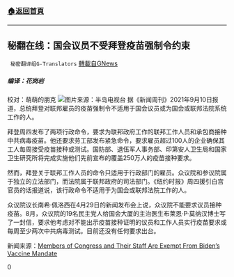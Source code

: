 ###  [:house:返回首頁](https://github.com/ourhimalayas/txt)
---


## 秘翻在线：国会议员不受拜登疫苗强制令约束
` 秘密翻译组G-Translators` [轉載自GNews](https://gnews.org/zh-hans/1525079/)

##### 编译：花岗岩
校对：萌萌的朋克
![](https://assets.gnews.org/wp-content/uploads/2021/09/4-12.jpg)图片来源：半岛电视台
据《新闻周刊》2021年9月10日报道，总统拜登对联邦雇员的疫苗强制令不适用于国会议员或为国会或联邦法院系统工作的人。

拜登周四发布了两项行政命令，要求为联邦政府工作的联邦工作人员和承包商接种中共病毒疫苗。他还要求劳工部发布紧急命令，要求雇员超过100人的企业确保其工人每周接受疫苗接种或测试。国防部、退伍军人事务部、印第安人卫生局和国家卫生研究所将完成实施他们先前宣布的覆盖250万人的疫苗接种要求。

然而，拜登关于联邦工作人员的命令只适用于行政部门的雇员。众议院和参议院属于独立的立法部门，而法院属于联邦政府的司法部门。《纽约时报》周四援引白宫官员的话报道说，该行政命令不适用于为国会或联邦法院工作的人。

众议院议长南希·佩洛西在4月29日的新闻发布会上说，众议院不能要求议员接种疫苗。8月，众议院的19名民主党人给国会大厦的主治医生布莱恩·P·莫纳汉博士写了一封信，要求他考虑对不能出示疫苗接种证明的议员和工作人员实行疫苗要求或每周至少两次中共病毒测试。目前还没有任何要求出台。

新闻来源：[Members of Congress and Their Staff Are Exempt From Biden’s Vaccine Mandate](https://www.newsweek.com/members-congress-staff-exempt-biden-covid-vaccine-mandate-1627859)

0
